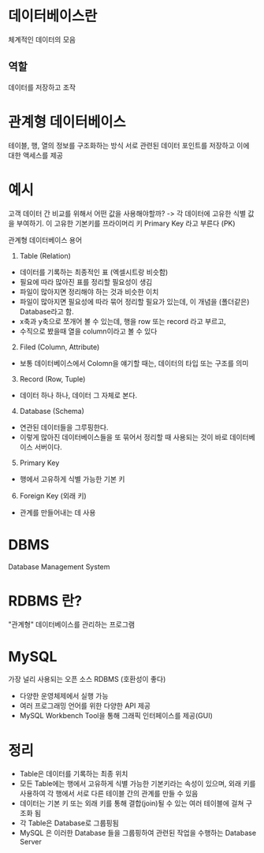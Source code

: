 # 데이터베이스란
체계적인 데이터의 모음
## 역할
데이터를 저장하고 조작

# 관계형 데이터베이스
테이블, 행, 열의 정보를 구조화하는 방식
서로 관련된 데이터 포인트를 저장하고 이에 대한 액세스를 제공

# 예시
고객 데이터 간 비교를 위해서 어떤 값을 사용해야할까?
-> 각 데이터에 고유한 식별 값을 부여하기. 이 고유한 기본키를 프라이머리 키 Primary Key 라고 부른다 (PK)

관계형 데이터베이스 용어
1. Table (Relation)
 - 데이터를 기록하는 최종적인 표 (엑셀시트랑 비슷함)
 - 필요에 따라 많아진 표를 정리할 필요성이 생김
 - 파일이 많아지면 정리해야 하는 것과 비슷한 이치
 - 파일이 많아지면 필요성에 따라 묶어 정리할 필요가 있는데, 이 개념을 (폴더같은) Database라고 함.
 - x축과 y축으로 쪼개어 볼 수 있는데, 행을 row 또는 record 라고 부르고,
 - 수직으로 봤을때 열을 column이라고 볼 수 있다

2. Filed (Column, Attribute)
 - 보통 데이터베이스에서 Colomn을 얘기할 때는, 데이터의 타입 또는 구조를 의미
3. Record (Row, Tuple)
 - 데이터 하나 하나, 데이터 그 자체로 본다.
4. Database (Schema)
 - 연관된 데이터들을 그루핑한다. 
 - 이렇게 많아진 데이터베이스들을 또 묶어서 정리할 때 사용되는 것이 바로 데이터베이스 서버이다.
5. Primary Key 
 - 행에서 고유하게 식별 가능한 기본 키
6. Foreign Key (외래 키) 
 - 관계를 만들어내는 데 사용

# DBMS
Database Management System

# RDBMS 란?
"관계형" 데이터베이스를 관리하는 프로그램

# MySQL
가장 널리 사용되는 오픈 소스 RDBMS (호환성이 좋다)
- 다양한 운영체제에서 실행 가능
- 여러 프로그래밍 언어를 위한 다양한 API 제공
- MySQL Workbench Tool을 통해 그래픽 인터페이스를 제공(GUI)

# 정리
- Table은 데이터를 기록하는 최종 위치
- 모든 Table에는 행에서 고유하게 식별 가능한 기본키라는 속성이 있으며, 
  외래 키를 사용하여 각 행에서 서로 다른 테이블 간의 관계를 만들 수 있음
- 데이터는 기본 키 또는 외래 키를 통해
  결합(join)될 수 있는 여러 테이블에 걸쳐 구조화 됨
- 각 Table은 Database로 그룹핑됨
- MySQL 은 이러한 Database 들을 그룹핑하여 관련된 작업을 수행하는  Database Server  